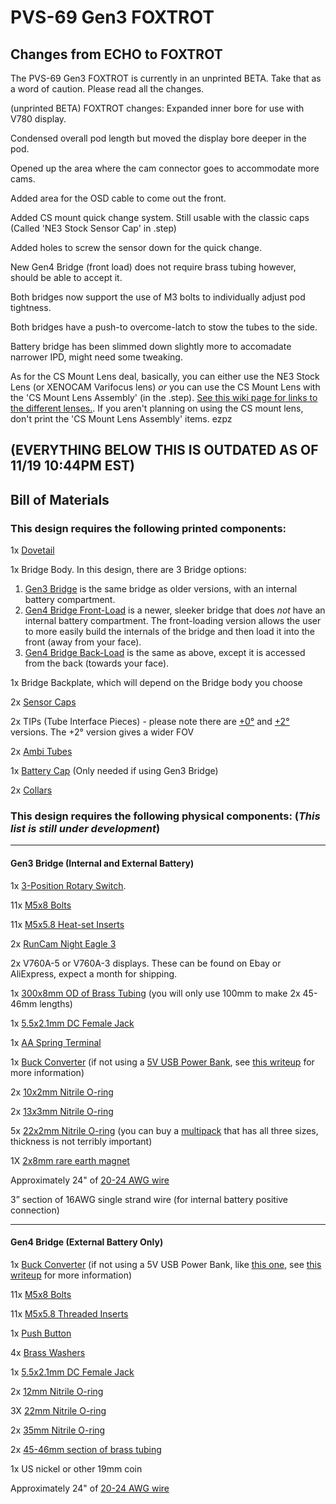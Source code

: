 # PVS-69 Gen3 FOXTROT

## Changes from ECHO to FOXTROT

The PVS-69 Gen3 FOXTROT is currently in an unprinted BETA. Take that as a word of caution. Please read all the changes.

(unprinted BETA) FOXTROT changes:
Expanded inner bore for use with V780 display.

Condensed overall pod length but moved the display bore deeper in the pod.

Opened up the area where the cam connector goes to accommodate more cams.

Added area for the OSD cable to come out the front.

Added CS mount quick change system. Still usable with the classic caps (Called 'NE3 Stock Sensor Cap' in .step)

Added holes to screw the sensor down for the quick change.

New Gen4 Bridge (front load) does not require brass tubing however, should be able to accept it.

Both bridges now support the use of M3 bolts to individually adjust pod tightness.

Both bridges have a push-to overcome-latch to stow the tubes to the side.

Battery bridge has been slimmed down slightly more to accomadate narrower IPD, might need some tweaking.

As for the CS Mount Lens deal, basically, you can either use the NE3 Stock Lens (or XENOCAM Varifocus lens) *or* you can use the CS Mount Lens with the 'CS Mount Lens Assembly' (in the .step). [See this wiki page for links to the different lenses.](https://github.com/knack-69/PVS-69/wiki/Current-Lens-Comparison). If you aren't planning on using the CS mount lens, don't print the 'CS Mount Lens Assembly' items. ezpz

## (EVERYTHING BELOW THIS IS OUTDATED AS OF 11/19 10:44PM EST)

## Bill of Materials 

### This design requires the following printed components: 

1x [Dovetail](https://github.com/knack-69/PVS-69/blob/main/Gen3%20ECHO/STL/Dovetail.stl)

1x Bridge Body. In this design, there are 3 Bridge options:
1. [Gen3 Bridge](https://github.com/knack-69/PVS-69/blob/main/Gen3%20ECHO/STL/Gen3%20bridge%20body.stl) is the same bridge as older versions, with an internal battery compartment.
2. [Gen4 Bridge Front-Load](https://github.com/knack-69/PVS-69/blob/main/Gen3%20ECHO/STL/Gen4%20bridge%20front-load%20body.stl) is a newer, sleeker bridge that does *not* have an internal battery compartment. The front-loading version allows the user to more easily build the internals of the bridge and then load it into the front (away from your face).
3. [Gen4 Bridge Back-Load](https://github.com/knack-69/PVS-69/blob/main/Gen3%20ECHO/STL/Gen4%20bridge%20back-load%20body.stl) is the same as above, except it is accessed from the back (towards your face).

1x Bridge Backplate, which will depend on the Bridge body you choose

2x [Sensor Caps](https://github.com/knack-69/PVS-69/blob/main/Gen3%20ECHO/STL/RunCam%20sensor%20cap.stl)

2x TIPs (Tube Interface Pieces) - please note there are [+0°](https://github.com/knack-69/PVS-69/blob/main/Gen3%20ECHO/STL/%2B0%20TIP.stl) and [+2°](https://github.com/knack-69/PVS-69/tree/main/Gen3%20ECHO/STL) versions. 
    The +2° version gives a wider FOV

2x [Ambi Tubes](https://github.com/knack-69/PVS-69/blob/main/Gen3%20ECHO/STL/Ambi%20tube%20-%20ECHO%20.stl)

1x [Battery Cap](https://github.com/knack-69/PVS-69/blob/main/Gen3%20ECHO/STL/Battery%20cap.stl) (Only needed if using Gen3 Bridge)

2x [Collars](https://github.com/knack-69/PVS-69/blob/main/Gen3%20ECHO/STL/Collar.stl)


### This design requires the following physical components: (*This list is still under development*)

---

#### Gen3 Bridge (Internal and External Battery)

1x [3-Position Rotary Switch](https://amzn.to/3TspGUS).

11x [M5x8 Bolts](https://amzn.to/3EyraZz)

11x [M5x5.8 Heat-set Inserts](https://amzn.to/3E0fzRt)

2x [RunCam Night Eagle 3](https://amzn.to/3Epdyhh)

2x V760A-5 or V760A-3 displays. These can be found on Ebay or AliExpress, expect a month for shipping.

1x [300x8mm OD of Brass Tubing](https://amzn.to/3E3g5Oq) (you will only use 100mm to make 2x 45-46mm lengths)

1x [5.5x2.1mm DC Female Jack](https://amzn.to/3KLofNA)

1x [AA Spring Terminal](https://amzn.to/3EysOdH)

1x [Buck Converter](https://amzn.to/3KSzHHf) (if not using a [5V USB Power Bank](https://www.amazon.com/gp/product/B07QXV6N1B/), see [this writeup]() for more information)

2x [10x2mm Nitrile O-ring](https://amzn.to/37mEOko)

2x [13x3mm Nitrile O-ring](https://amzn.to/3KRAmsA)

5x [22x2mm Nitrile O-ring](https://amzn.to/3rrIp7N) (you can buy a [multipack](https://www.amazon.com/gp/product/B092MDGM110) that has all three sizes, thickness is not terribly important)

1X [2x8mm rare earth magnet](https://amzn.to/3Ostkga)

Approximately 24" of [20-24 AWG wire](https://amzn.to/3EoQ5yn)

3” section of 16AWG single strand wire (for internal battery positive connection)

---

#### Gen4 Bridge (External Battery Only)  

1x [Buck Converter](https://amzn.to/3KSzHHf) (if not using a 5V USB Power Bank, like [this one](https://www.amazon.com/gp/product/B07QXV6N1B/), see [this writeup]() for more information)

11x [M5x8 Bolts](https://amzn.to/3EyraZz)

11x [M5x5.8 Threaded Inserts](https://amzn.to/3E0fzRt)

1x [Push Button](https://amzn.to/3Txgdvg)

4x [Brass Washers](https://amzn.to/3WSWOI2)

1x [5.5x2.1mm DC Female Jack](https://amzn.to/3KLofNA)

2x [12mm Nitrile O-ring](https://amzn.to/3fV4qcD)

3X [22mm Nitrile O-ring](https://amzn.to/3V5NT4D)

2x [35mm Nitrile O-ring](https://amzn.to/3fVgjz8)

2x [45-46mm section of brass tubing](https://amzn.to/3E3g5Oq)

1x US nickel or other 19mm coin

Approximately 24" of [20-24 AWG wire](https://amzn.to/3EoQ5yn)
